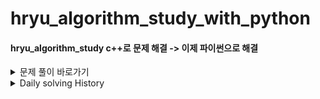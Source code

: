 # hryu_algorithm_study_with_python

#### hryu_algorithm_study c++로 문제 해결 -> 이제 파이썬으로 해결



<details>
<summary> 문제 풀이 바로가기 </summary>
<div markdown="1">




<details>
<summary>Backjoon Online Judge</summary>
<div markdown="1">



### DFS&BFS

| 번호  | 문제           | 풀이                                                         | 레벨 |
| ----- | -------------- | ------------------------------------------------------------ | ---- |
| 18405 | 경쟁적전염     | [풀이](https://velog.io/@redcarrot01/%EC%95%8C%EA%B3%A0%EB%A6%AC%EC%A6%98%ED%92%80%EC%9D%B4-%EB%B0%B1%EC%A4%80-18405-%EA%B2%BD%EC%9F%81%EC%A0%81%EC%A0%84%EC%97%BCBFS) | S1   |
| 1260  | DFS와BFS       | [풀이](https://velog.io/@redcarrot01/ProblemSolving-%EB%B0%B1%EC%A4%80-1260-DFS%EC%99%80-BFSdfsbfs) | S2   |
| 2178  | 미로탐색       | [풀이](https://velog.io/@redcarrot01/ProblemSolving-%EB%B0%B1%EC%A4%80-2178-%EB%AF%B8%EB%A1%9C%ED%83%90%EC%83%89dfsbfs) | S1   |
| 1697  | 숨바꼭질       | [풀이](https://velog.io/@redcarrot01/ProblemSolving-%EB%B0%B1%EC%A4%80-1697-%EC%88%A8%EB%B0%94%EA%BC%AD%EC%A7%88dfsbfs) | S1   |
| 2667  | 단지번호붙이기 | [풀이](https://velog.io/@redcarrot01/ProblemSolving-%EB%B0%B1%EC%A4%80-2667-%EB%8B%A8%EC%A7%80%EB%B2%88%ED%98%B8%EB%B6%99%EC%9D%B4%EA%B8%B0dfsbfs) | S1   |
| 1012  | 유기농배추     | [풀이](https://velog.io/@redcarrot01/ProblemSolving-%EB%B0%B1%EC%A4%80-1012-%EC%9C%A0%EA%B8%B0%EB%86%8D%EB%B0%B0%EC%B6%94dfsbfs) | S2   |
| 11724 | 연결요소의개수 | [풀이](https://velog.io/@redcarrot01/ProblemSolving-%EB%B0%B1%EC%A4%80-11724-%EC%97%B0%EA%B2%B0%EC%9A%94%EC%86%8C%EC%9D%98%EA%B0%9C%EC%88%98dfsbfs) | S2   |
| 6603  | 로또           | [풀이](https://velog.io/@redcarrot01/ProblemSolving-%EB%B0%B1%EC%A4%80-6603-%EB%A1%9C%EB%98%90dfsbfs) | S2   |
| 7576  | 토마토         | [풀이](https://velog.io/@redcarrot01/ProblemSolving-%EB%B0%B1%EC%A4%80-7576-%ED%86%A0%EB%A7%88%ED%86%A0dfsbfs) | S1   |
| 7562  | 나이트의이동   | [풀이](https://velog.io/@redcarrot01/ProblemSolving-%EB%B0%B1%EC%A4%80-7562-%EB%82%98%EC%9D%B4%ED%8A%B8%EC%9D%98%EC%9D%B4%EB%8F%99dfsbfs) | S2   |
| 1303  | 전투           | [풀이](https://velog.io/@redcarrot01/ProblemSolving-%EB%B0%B1%EC%A4%80-1303-%EC%A0%84%ED%88%ACdfsbfs) | S1   |
| 16234 | 인구이동       | 풀이                                                         | G5   |
| 12851 | 숨바꼭질2      | [풀이](https://velog.io/@redcarrot01/ProblemSolving-%EB%B0%B1%EC%A4%80-12851-%EC%88%A8%EB%B0%94%EA%BC%AD%EC%A7%882dfsbfs) | G5   |
| 13549 | 숨바꼭질3      | [풀이](https://velog.io/@redcarrot01/ProblemSolving-%EB%B0%B1%EC%A4%80-13549-%EC%88%A8%EB%B0%94%EA%BC%AD%EC%A7%883dfsbfs) | G5   |
| 13913 | 숨바꼭질4      | [풀이](https://velog.io/@redcarrot01/ProblemSolving-%EB%B0%B1%EC%A4%80-13913-%EC%88%A8%EB%B0%94%EA%BC%AD%EC%A7%884dfsbfs) | G5   |
| 2606  | 바이러스       | [풀이](https://velog.io/@redcarrot01/ProblemSolving-%EB%B0%B1%EC%A4%80-2606-%EB%B0%94%EC%9D%B4%EB%9F%AC%EC%8A%A4-%EA%B5%AC%ED%98%84) | S3   |
| 1743  | 음식물피하기   | 풀이                                                         | S1   |
| 16935 | A-B            | 풀이                                                         | S2   |
| 2504  | 연산자끼워넣기 | 풀이                                                         | S1   |
|       |                |                                                              |      |



### 완탐(브루트포스)

| 번호 | 문제     | 풀이 | 레벨 |
| ---- | -------- | ---- | ---- |
| 3085 | 사탕게임 | 풀이 | S4   |

S



### 구현

| 번호  | 문제 | 풀이                                                         | 레벨 |
| ----- | ---- | ------------------------------------------------------------ | ---- |
| 3190  | 뱀   | [풀이](https://velog.io/@redcarrot01/ProblemSolving-%EB%B0%B1%EC%A4%80-3190-%EB%B1%80%EA%B5%AC%ED%98%84) | G5   |
| 14888 | 빗물 | 풀이                                                         | G5   |
|       |      |                                                              |      |



### 최단경로

| 번호 | 문제           | 풀이 | 레벨 |
| ---- | -------------- | ---- | ---- |
| 1916 | 최소비용구하기 | 풀이 | G5   |
|      |                |      |      |



### 스택큐

| 번호 | 문제     | 풀이 | 레벨 |
| ---- | -------- | ---- | ---- |
| 2504 | 괄호의값 | 풀이 | S2   |
|      |          |      |      |



### DP

| 번호 | 문제       | 풀이 | 레벨 |
| ---- | ---------- | ---- | ---- |
| 1038 | 감소하는수 | 풀이 | G5   |
| 2293 | 동전1      | 풀이 | S1   |
| 2294 | 동전2      | 풀이 | S1   |



### 그래프

| 번호 | 문제           | 풀이 | 레벨 |
| ---- | -------------- | ---- | ---- |
| 1197 | 최소스패닝트리 | 풀이 | G4   |



### 문자열

| 번호  | 문제       | 풀이 | 레벨 |
| ----- | ---------- | ---- | ---- |
| 16916 | 부분문자열 | 풀이 | G4   |



### 수학

| 번호 | 문제     | 풀이 | 레벨 |
| ---- | -------- | ---- | ---- |
| 1789 | 수들의합 | 풀이 | S5   |



### 그리디

| 번호 | 문제           | 풀이 | 레벨 |
| ---- | -------------- | ---- | ---- |
| 1700 | 멀티탭스케줄링 | 풀이 | G2   |



### 투포인터

| 번호 | 문제   | 풀이 | 레벨 |
| ---- | ------ | ---- | ---- |
| 1806 | 부분합 | 풀이 | G4   |



### 정렬

| 번호 | 문제     | 풀이 | 레벨 |
| ---- | -------- | ---- | ---- |
| 3085 | 줄세우기 | 풀이 | G2   |



</div>
</details>   

<details>
<summary>Programmers</summary>
<div markdown="1">



### DFS&BFS

| 문제         | 풀이                                                         | 레벨 |
| ------------ | ------------------------------------------------------------ | ---- |
| 괄호변환     | [풀이](https://velog.io/@redcarrot01/%EC%95%8C%EA%B3%A0%EB%A6%AC%EC%A6%98%ED%92%80%EC%9D%B4-%ED%94%84%EB%A1%9C%EA%B7%B8%EB%9E%98%EB%A8%B8%EC%8A%A4-%EA%B4%84%ED%98%B8%EB%B3%80%ED%99%98-2020-KAKAO-BLIND-RECRUITMENT) | L2   |
| 타겟넘버     | [풀이](https://velog.io/@redcarrot01/ProblemSolving-%ED%94%84%EB%A1%9C%EA%B7%B8%EB%9E%98%EB%A8%B8%EC%8A%A4-%ED%83%80%EC%BC%93%EB%84%98%EB%B2%84dfsbfs-Level2) | L2   |
| 블록이동하기 | [풀이](https://velog.io/@redcarrot01/ProblemSolving-%ED%94%84%EB%A1%9C%EA%B7%B8%EB%9E%98%EB%A8%B8%EC%8A%A42020-KAKAO-BLIND-RECRUITMENT-%EB%B8%94%EB%A1%9D%EC%9D%B4%EB%8F%99%ED%95%98%EA%B8%B0BFS-Level3) | L3   |
| 네트워크     | [풀이](https://velog.io/@redcarrot01/ProblemSolving-%ED%94%84%EB%A1%9C%EA%B7%B8%EB%9E%98%EB%A8%B8%EC%8A%A4-%EB%84%A4%ED%8A%B8%EC%9B%8C%ED%81%ACdfsbfs-Level3) | L3   |
| 단어변환     | [풀이](https://velog.io/@redcarrot01/ProblemSolving-%ED%94%84%EB%A1%9C%EA%B7%B8%EB%9E%98%EB%A8%B8%EC%8A%A4-%EB%8B%A8%EC%96%B4%EB%B3%80%ED%99%98dfsbfs-Level3) | L3   |
| 여행경로     | [풀이](https://velog.io/@redcarrot01/ProblemSolving-%ED%94%84%EB%A1%9C%EA%B7%B8%EB%9E%98%EB%A8%B8%EC%8A%A4-%EC%97%AC%ED%96%89%EA%B2%BD%EB%A1%9Cdfsbfs-Level3) | L3   |



</div>
</details>   



<details>
<summary>KAKAO</summary>
<div markdown="1">



### 2020 KAKAO INTERNSHIP

| 문제         | 풀이 | 레벨 |
| ------------ | ---- | ---- |
| 키패드누르기 | 풀이 | L1   |
| 수식최대화   | 풀이 | L2   |
| 보석쇼핑     | 풀이 | L3   |



</div>
</details>   

<details>
<summary>ETC</summary>
<div markdown="1">



### 최단 경로

| 문제       | 풀이                                                         |
| ---------- | ------------------------------------------------------------ |
| 정확한순위 | [풀이](https://velog.io/@redcarrot01/ProblemSolving-%EC%A0%95%ED%99%95%ED%95%9C%EC%88%9C%EC%9C%84%EC%B5%9C%EB%8B%A8%EA%B2%BD%EB%A1%9C) |
| 화성탐사   | [풀이](https://velog.io/@redcarrot01/ProblemSolving-%ED%99%94%EC%83%81%ED%83%90%EC%82%AC%EC%B5%9C%EB%8B%A8%EA%B2%BD%EB%A1%9C) |



</div>
</details>   

</div>
</details>   

<details>
<summary> Daily solving History </summary>
<div markdown="1">



## P2&P3

안푼 : 구현-_자물쇠와열쇠 치킨배달 외벽점검 | 이진-정렬된, 고정점, 공유기, 가사검색 | dp-못생긴수,편집거리 | 그래-all | 아기상어 청소년상어 어른상어 | 기타알고

틀린 : 감시피하기(왜아직도안했지??)

|          | 푼                                                           | 어려운                                                       |
| -------- | ------------------------------------------------------------ | ------------------------------------------------------------ |
| 그리디   | 모험가길드(논리정립&그대로구현)                              | 무지먹방라이브(그냥어려움)<br/>만들수없는금액(아이디어어려움)<br/>볼링공고르기(조건확인및 논리&단순화) |
| 구현     | 왕실의나이트<br/>예제(문자열재정렬,시각,상하좌우)<br>문자열재정렬(문자형,정수형변환) | 게임개발(잘 못함)<br/>문자열압축(어려움)<br>[3190]뱀         |
| DFS/BFS  | 예제(dfs,bfs,종료조건재귀)<br/>음료수얼려먹기<br/>미로탈출<br/>특정거리의 도시찾기<br/>괄호변환<br/>경쟁적전염 | 미로탈출<br/>연구소(함수여러개)<br/>연산자끼워넣기(백트래킹)<br/>감시피하기(연구소랑 비슷,구현능력딸림)<br/>블록이동하기<br/>인구이동 |
| 정렬     | 두배열의원소교체<br/>국영수<br/>카드정렬하기<br/>안테나      | 실패율                                                       |
| 이진탐색 | 부품찾기<br/>떡볶이만들기                                    |                                                              |
| DP       | 1로만들기<br/>정수삼각형<br/>금광                            | 퇴사<br/>병사배치하기                                        |
| 최단경로 | 순차탐색 다익스트라<br/>개선된 다익스트라<br/>플로이드워셜<br/>전보<br/>미래도시<BR>플로이드<br/>숨바꼭질 | 정확한순위<br>화성탐사<br> (풀이는 쉽지만, 착안 필요)        |
| 그래프   |                                                              |                                                              |

## 프로그래머스

못푼 : 디스크컨트롤러, 조이스틱, 섬연결하기(크루스칼 공부하고 풀기), N으로표현(나중에) 네이놈!!

|          | 푼                                                           | 어려운                                                       |
| -------- | ------------------------------------------------------------ | ------------------------------------------------------------ |
| 해시     | [L1]완주하지못한선수(ZIP,SET)<br/>[L2]전화번호목록<br/>[L2]위장(dic or 여러방법)<br/> | [L3]베스트앨범                                               |
| 힙       | [L2]더맵게<br/>                                              | [L3]이중우선순위큐<br/>[L3]디크스컨트롤러(못품)              |
| 스택큐   | [L2]다리를지나는트럭<br/>[L2]주식가격<br/>[L2]기능개발(문자열처리!)<br/> | [L2]프린터                                                   |
| 정렬     | [L1]k번째수<br/>[L2]가장큰수<br/>[L2]H-인데스(두잇)          |                                                              |
| 완전탐색 | [L1]모의고사<br/>[L2]카펫                                    | [L2]소수찾기(itertools익히기)                                |
| 탐욕법   | [L1]체육복<br/>[L2]구명보트(커서이용)                        | [L2]조이스틱(논리, 구현력)<br/>[L2]큰수만들기(스택활용)<BR>[L3] 단속카메라 |
| DP       | [L3]정수삼각형(갸꿀~)                                        |                                                              |
| DFS/BFS  | [L3]네트워크(플로이드워셜로풀어보기)                         | [L2]타켓넘버(재밌는문제, 4가지 방법모두 해결해보기 )<br/>[L3]단어변환(통과했으나, BFS로 풀어보기)<br/>[L3]여행경로 |
| 이분탐색 |                                                              |                                                              |
| 그래프   |                                                              |                                                              |

## 코드업

|        | 파이썬100기초                 |
| ------ | ----------------------------- |
| 애매한 | 6019 6024 6030 6031           |
| 어려운 | 6020 6021 6022 6027 6028 6029 |

## 백준

|          | 푼                                                           | 어려운                                                       |
| -------- | ------------------------------------------------------------ | ------------------------------------------------------------ |
| 구현     |                                                              | [3190]뱀<br>[14888]빗물_구현(아이디어만 알면 쉬운 문제)      |
| dfsbfs   | [1260]dfsbfs<br>[2178]미로탈출<br>[2667]단지번호붙이기<br>[1012]유기농배추<br>[11724]연결요소의개수<br>[6603]로또<br>[7576]토마토<br>[7562]나이트의이동<br>[1303]전투<br>[2504]연산자끼워넣기_ 재귀<br>[1743]음식물피하기<br/>[2606]바이러스<Br>[16935]A-B | [1697]숨바꼭질(유형익히기)<br/>[16234]인구이동<br>[12851]숨바꼭질2<br>[13549]숨바꼭질3 |
| 최단경로 | [11404]플로이드<br>[1916]최소비용구하기_최단경로             |                                                              |
| 스택큐   |                                                              | [2504]괄호의값(내거말고다른풀이도보기)                       |
| dp       |                                                              | [2293]동전1_dp <br>[2294]동전2_dp   (풀이보다는 분석)<bR>[1038]감소하는수_dp |
| 정렬     | [3085]줄세우기_정렬(위상정렬)                                |                                                              |
| 문자열   |                                                              | [16916]부분문자열_문자열(kmp)                                |
| 투포인터 | [1806]부분합 _ 투포인터                                      |                                                              |
| 그리디   |                                                              | [1700]멀티탭스케줄링_그리디                                  |
| 완전탐색 | [3085]사탕게임_완탐                                          |                                                              |
| 그래프   | [1197]최소스패닝트리_그래프<br>                              |                                                              |
| 수학     | [1789]수들의합_수학                                          |                                                              |



## 카카오

| 2020 카카오 인턴쉽 | 2020인턴쉽_키패드누르기_문자열<br> 2020인턴쉽_수식최대화_문자열(정규표현식) <br>2020인턴쉽_보석쇼핑_투포인터 |
| ------------------ | ------------------------------------------------------------ |
|                    |                                                              |



<details>
<summary>daily solution commit</summary>
<div markdown="1">


## 0310

- 정렬

  - part2
    - 예제
    - 위에서아래로
    - 성적이낮은순서대로
    - 두배열의원소교체

  - part3
    - 국영수
    - 카드정렬하기


## 0311

- 정렬
  - part3
    - 안테나
    - 실패율  
- 이진탐색
  - part2
    -  예제
    -  부품찾기
    -  떡볶이만들기
- dp
  - part2
    - 예제
    - 1로만들기

## 0315

- dp
  - part3
    - 정수삼각형
    - 퇴사

## 0316

- dp
  - part3
    - 금광
    - 병사배치하기

## 0317

- 그리디
  - part2
    - 1로만들기

## 0318

- 그리디
  - part3
    - 곱하기혹은더하기
    - 만들수없는금액
    - 모험가길드
    - 문자열뒤집기
    - 볼링공고르기

## 0319

- 그리디
  - part3
    - 무지먹방라이브(나중에 다시 => 넘어려움)

- 구현
  - part2
    - 예제
    - 게임개발(잘 못함 turn left )
    - 왕실의나이트
  - part3
    - 문자열압축
    - 럭키스트레이트

- dfs_bfs

  - part2

    - 예제_종료조건있는재귀
    - 예제_팩토리얼
    - 예제_인접리스트
    - 예제_dfs (로직을 외우자)
    - 예제_bfs (로직을 외우자)
    - 음료수얼려먹기
    - 미로탈출

## 0322

- dfs_bfs
  - part3
    - 연구소

## 0323

- dfs_bfs   => bfsdfs 구현 부분 적응 잘 안됨 => 문제 마니 풀어보기 + 연습 필요
  - part3
    - 연산자끼워넣기
    - 특정거리의도시찾기
- 코드업
  - 파이썬기초100
    - 6000 ~ 6008 입출력 해결
- 프로그래머스
  - 해시
    - 완주하지못한선수(L1)

## 0324

- 코드업
  - 파이썬기초100
    - 6009 ~ 6016 
- dfs_bfs
  - part3
    - 감시피하기(푸는중)
- 프로그래머스
  - 해시
    - 완주하지못한선수
    - 전화번호목록
    - 위장
    - 베스트앨범(푸는중)



## 0325

- 코드업
  - 파이썬기초100
    - 6017 ~ 6024
- 프로그래머스
  - 해시
    - 베스트앨범

## 0326

- 프로그래머스
  - 힙
    - 더맵게
    - 디스크컨트롤러 (푸는중)
    - 이중우선순위큐
  - 스택큐
    - 기능개발
    - 주식가격
    - 다리지나는트럭

## 0327

- 프로그래머스
  - 스택큐
    - 프린터
  - 정렬
    - k번째수
    - 가장큰수
    - H-INDEX (푸는중)
  - 완전탐색
    - 모의고사

## 0327

- 프로그래머스
  - 완전탐색
    - 소수찾기 (다시, itertools 순열 조합 익히자)

    - 카펫

## 0330

- 코드업
  - 파이썬기초100
    - 6025 ~ 6031

## 0331

- 프로그래머스
  - 그리디
    - 체육복
    - 조이스틱(미해결)
    - 큰수만들기
    - 구명보트
    - 단속카메라(거의해결 풀이2개마무리)

## 0401

- 프로그래머스

  - 그리디
    - 단속카메라 

  - dp
    - 정수삼각형 

## 0402

- 이코테
  - 최단경로
    - 다익스트라 .. ㅋㅋ 오늘은 고등래퍼나 보자

## 0405

- 이코테
  - dfsbfs
    - 경쟁적전염(백준 18405)
    - 괄호변환(프로 카카오블라인드2020)

## 0406

- 이코테
  - dfsbfs
    - 블록 이동하기 (2020 KAKAO BLIND RECRUITMENT) 
    - 인구이동(백준 16234) - 미해결
- 프로그래머스
  - dfsbfs
    - 타켓넘버(완탐)

## 0407

- 프로그래머스
  - dfsbfs
    - 타켓넘버(4가지 풀이법으로 )
    - 네트워크

## 0408

프로그래머스

- dfsbfs
  - 단어변환(BFS로 풀어보기)
  - 여행경로 

백준

- dfsbfs
  - dfsbfs 1260
  - 미로탐색 2178 
  - 숨바꼭질 1697
  - 단지번호붙이기 2667

## 0409

- 이코테
  - 최단경로
    - 순차탐색 다익스트라
    - 개선된 다익스트라

## 0410

- 이코테
  - 최단경로
    - 플로이드워셜
    - 전보
    - 미래 도시

- 백준
  - dfsbfs
    - [1012]유기농배추..후 변수 선언 잘하자 

## 0411

- 백준
  - dfsbfs
    - [11724]연결요소의개수
    - [6603]로또

## 0412

- 백준
  - dfsbfs
    - [7576]토마토.. 출력부분에서 고생한나, break말고 exit() 사용 
    - [7562]나이트의이동



## 0413

- 이코테
  - 최단경로
    - 정확한순위
    - 화성탐사



## 0414

- 이코테
  - 구현
    - 문자열재정렬(isalpha, 문자형, 정수형 잘바꿔성)

## 0415

- 이코테
  - 구현
    - 뱀

- 백준
  - dfsbfs
    - [1303]전투

## 0416

- 백준
  - 스택큐
    - 괄호의값 (다른풀이도 찾아보기)

- 이코테
  - 구현
    - 인구이동(까먹구있었다구)

## 0418

- 백준
  - DFSBFS
    - 숨바꼭질2
    - 숨바꼭질3

## 0419

- 백준
  - DFSBFS
    - 숨바꼭질4
    - 바이러스

## 0420

- 백준
  - [2504]연산자끼워넣기_ 재귀
  - [14719]괄호의값_스택큐
  - [14888]빗물_구현



## 0426

- 백준
  - [1197]최소스패닝트리_그래프
  - [1916]최소비용구하기_최단경로
  - [16916]부분문자열_문자열(kmp)
  - [1789]수들의합_수학
  - [3085]사탕게임_완탐

## 0427

- 백준

  - [1700]멀티탭스케줄링_그리디
- [1806]부분합_투포인터
  
  - [3085]줄세우기_정렬(위상정렬)
  - [2293]동전1_dp
- [2294]동전2_dp
  
  - [2667]단지번호붙이기_dfsbfs
  
    



## 0428

- 백준
  - [1038]감소하는수_백트래킹orDP



## 0430

- 백준
  - [1260]dfs와bfs_dfsbfs
  - [1303]전투_dfsbfs
  - [2178]미로탐색_dfsbfs

## 0501

- 백준
  - [1743]음식물피하기_dfsbfs
  - [2606]바이러스_dfsbfs
  - [16935]A-B_dfsbfs

## 0504

- 카카오
  - 2020인턴쉽_키패드누르기_문자열
  - 2020인턴쉽_수식최대화_문자열(정규표현식)
  - 2020인턴쉽_보석쇼핑_투포인터

</div>
</details>   

</div>
</details>   

